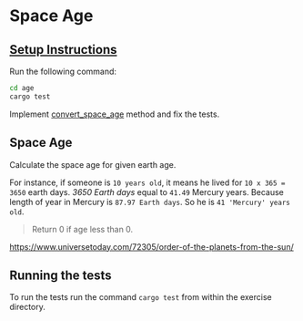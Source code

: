 # Space Age

## [Setup Instructions](../README.md#setup)

Run the following command:

```bash
cd age
cargo test
```

Implement [convert_space_age](./src/lib.rs) method and fix the tests.

## Space Age

Calculate the space age for given earth age.

For instance, if someone is `10 years old`, it means he lived for `10 x 365 = 3650` earth days.
_3650 Earth days_ equal to `41.49` Mercury years.
Because length of year in Mercury is `87.97 Earth days`.
So he is `41 'Mercury' years old`.

> Return 0 if age less than 0.

<https://www.universetoday.com/72305/order-of-the-planets-from-the-sun/>

## Running the tests

To run the tests run the command `cargo test` from within the exercise directory.

